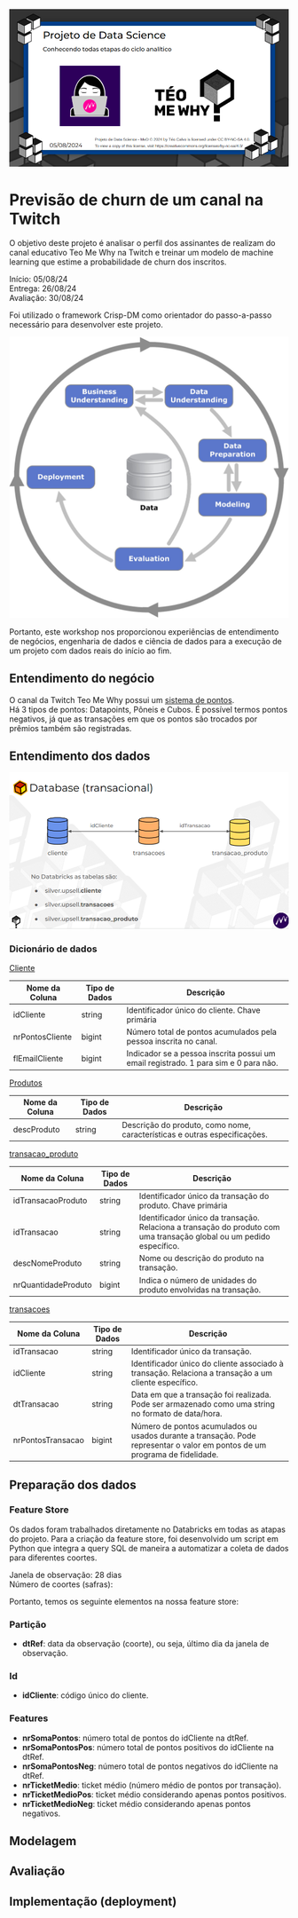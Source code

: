 <img src='https://raw.githubusercontent.com/Lud-lud/arvore_decisao_churn/main/capa_projeto_tmw_med.png' alt="Capa do projeto">


# Previsão de churn de um canal na Twitch

O objetivo deste projeto é analisar o perfil dos assinantes de realizam do canal educativo Teo Me Why na Twitch e treinar um modelo de machine learning que estime a probabilidade de churn dos inscritos.

Início: 05/08/24  
Entrega: 26/08/24  
Avaliação: 30/08/24  

Foi utilizado o framework Crisp-DM como orientador do passo-a-passo necessário para desenvolver este projeto.

<img src='https://raw.githubusercontent.com/Lud-lud/arvore_decisao_churn/main/Crisp-DM.jpeg' alt="Representação esquemática do framework Crisp-DM" width=600/>

Portanto, este workshop nos proporcionou experiências de entendimento de negócios, engenharia de dados e ciência de dados para a execução de um projeto com dados reais do início ao fim.

## Entendimento do negócio
O canal da Twitch Teo Me Why possui um [sistema de pontos](https://teomewhy.org/twitch).  
Há 3 tipos de pontos: Datapoints, Pôneis e Cubos.
É possível termos pontos negativos, já que as transações em que os pontos são trocados por prêmios também são registradas.

## Entendimento dos dados

<img src='https://raw.githubusercontent.com/Lud-lud/arvore_decisao_churn/main/banco_dados.png' alt="Esquema do banco de dados">

### Dicionário de dados

[Cliente](https://teomewhy-primary.cloud.databricks.com/explore/data/silver/upsell/cliente?o=2977606981748304)

| Nome da Coluna     | Tipo de Dados | Descrição                                                                 |
|--------------------|---------------|---------------------------------------------------------------------------|
| idCliente          | string        | Identificador único do cliente. Chave primária         |
| nrPontosCliente    | bigint        | Número total de pontos acumulados pela pessoa inscrita no canal. |
| flEmailCliente     | bigint        | Indicador se a pessoa inscrita possui um email registrado. 1 para sim e 0 para não. |


[Produtos](https://teomewhy-primary.cloud.databricks.com/explore/data/silver/upsell/produtos?o=2977606981748304)

| Nome da Coluna     | Tipo de Dados | Descrição                                                                 |
|--------------------|---------------|---------------------------------------------------------------------------|
| descProduto        | string        | Descrição do produto, como nome, características e outras especificações.        |


[transacao_produto](https://teomewhy-primary.cloud.databricks.com/explore/data/silver/upsell/transacao_produto?o=2977606981748304)

| Nome da Coluna     | Tipo de Dados | Descrição                                                                 |
|--------------------|---------------|---------------------------------------------------------------------------|
| idTransacaoProduto       | string        | Identificador único da transação do produto. Chave primária         |
| idTransacao    | string      | Identificador único da transação. Relaciona a transação do produto com uma transação global ou um pedido específico.|
| descNomeProduto     | string       | Nome ou descrição do produto na transação. |
| nrQuantidadeProduto     | bigint        | Indica o número de unidades do produto envolvidas na transação. |

[transacoes](https://teomewhy-primary.cloud.databricks.com/explore/data/silver/upsell/transacoes?o=2977606981748304)

| Nome da Coluna     | Tipo de Dados | Descrição                                                                 |
|--------------------|---------------|---------------------------------------------------------------------------|
| idTransacao     | string        | Identificador único da transação.|
| idCliente   | string      | Identificador único do cliente associado à transação. Relaciona a transação a um cliente específico.|
| dtTransacao    | string       | Data em que a transação foi realizada. Pode ser armazenado como uma string no formato de data/hora.|
| nrPontosTransacao    | bigint        | Número de pontos acumulados ou usados durante a transação. Pode representar o valor em pontos de um programa de fidelidade. |

## Preparação dos dados
### Feature Store
Os dados foram trabalhados diretamente no Databricks em todas as atapas do projeto.
Para a criação da feature store, foi desenvolvido um script em Python que integra a query SQL de maneira a automatizar a coleta de dados para diferentes coortes.

Janela de observação: 28 dias  
Número de coortes (safras):

Portanto, temos os seguinte elementos na nossa feature store:
### Partição
* **dtRef**: data da observação (coorte), ou seja, último dia da janela de observação.
### Id
* **idCliente**: código único do cliente.
### Features
* **nrSomaPontos**: número total de pontos do idCliente na dtRef.
* **nrSomaPontosPos**: número total de pontos positivos do idCliente na dtRef.
* **nrSomaPontosNeg**: número total de pontos negativos do idCliente na dtRef.
* **nrTicketMedio**: ticket médio (número médio de pontos por transação).
* **nrTicketMedioPos**: ticket médio considerando apenas pontos positivos.
* **nrTicketMedioNeg**: ticket médio considerando apenas pontos negativos.


  
  

## Modelagem
## Avaliação
## Implementação (deployment)

